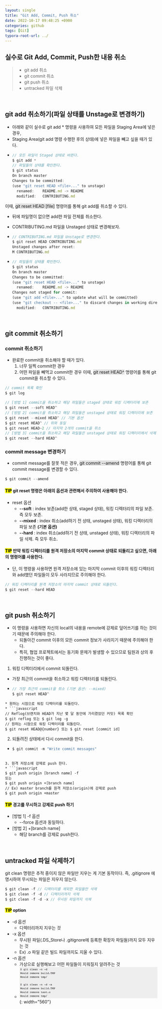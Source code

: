 ```yaml
---
layout: single
title: "Git Add, Commit, Push 취소"
date: 2022-10-17 09:48:25 +0900
categories: github
tags: [Git]
typora-root-url: ../
---
```



## 실수로 Git Add, Commit, Push한 내용 취소
> - git add 취소
> - git commit 취소
> - git push 취소
> - untracked 파일 삭제

<br>

## git add 취소하기(파일 상태를 Unstage로 변경하기)
* 아래와 같이 실수로 git add *  명령을 사용하여 모든 파일을 Staging Area에 넣은 경우,
* Staging Area(git add 명령 수행한 후의 상태)에 넣은 파일을 빼고 싶을 때가 있다.
* ```javascript
  // 모든 파일이 Staged 상태로 바뀐다.
  $ git add *
  // 파일들의 상태를 확인한다.
  $ git status
  On branch master
  Changes to be committed:
  (use "git reset HEAD <file>..." to unstage)
    renamed:    README.md -> README
    modified:   CONTRIBUTING.md
  ```
  

이때, <span style="background-color: #e1e1e1">git reset HEAD [file]</span> 명령어를 통해 git add를 취소할 수 있다.
* 뒤에 파일명이 없으면 add한 파일 전체를 취소한다.
* CONTRIBUTING.md 파일을 Unstaged 상태로 변경해보자.
* ```javascript
  // CONTRIBUTING.md 파일을 Unstage로 변경한다.
  $ git reset HEAD CONTRIBUTING.md
  Unstaged changes after reset:
  M	CONTRIBUTING.md
  ```

* ```javascript
  // 파일들의 상태를 확인한다.
  $ git status
  On branch master
  Changes to be committed:
  (use "git reset HEAD <file>..." to unstage)
    renamed:    README.md -> README
  Changes not staged for commit:
  (use "git add <file>..." to update what will be committed)
  (use "git checkout -- <file>..." to discard changes in working directory)
    modified:   CONTRIBUTING.md
  ```

<br>

## git commit 취소하기
### commit 취소하기
* 완료한 commit을 취소해야 할 때가 있다.
  1. 너무 일찍 commit한 경우
  2. 어떤 파일을 빼먹고 commit한 경우
  이때, <span style="background-color: #e1e1e1">git reset HEAD^</span> 명령어를 통해 git commit을 취소할 수 있다.
```javascript
// commit 목록 확인
$ git log
```
```javascript
// [방법 1] commit을 취소하고 해당 파일들은 staged 상태로 워킹 디렉터리에 보존
$ git reset --soft HEAD^
// [방법 2] commit을 취소하고 해당 파일들은 unstaged 상태로 워킹 디렉터리에 보존
$ git reset --mixed HEAD^ // 기본 옵션
$ git reset HEAD^ // 위와 동일
$ git reset HEAD~2 // 마지막 2개의 commit을 취소
// [방법 3] commit을 취소하고 해당 파일들은 unstaged 상태로 워킹 디렉터리에서 삭제
$ git reset --hard HEAD^
```

### commit message 변경하기
* commit message를 잘못 적은 경우, <span style="background-color: #e1e1e1">git commit --amend</span> 명령어를 통해 git commit message를 변경할 수 있다.
```javascript
$ git commit --amend
```

#### <mark>TIP</mark> git reset 명령은 아래의 옵션과 관련해서 주의하여 사용해야 한다.
* reset 옵션
  * **--soft** : index 보존(add한 상태, staged 상태), 워킹 디렉터리의 파일 보존. 즉 모두 보존.
  * **--mixed** : index 취소(add하기 전 상태, unstaged 상태), 워킹 디렉터리의 파일 보존 **(기본 옵션)**
  * **--hard** : index 취소(add하기 전 상태, unstaged 상태), 워킹 디렉터리의 파일 삭제. 즉 모두 취소.

#### <mark>TIP</mark> 만약 워킹 디렉터리를 원격 저장소의 마지막 commit 상태로 되돌리고 싶으면, 아래의 명령어를 사용한다.
* 단, 이 명령을 사용하면 원격 저장소에 있는 마지막 commit 이후의 워킹 디렉터리와 add했던 파일들이 모두 사라지므로 주의해야 한다.
```javascript
// 워킹 디렉터리를 원격 저장소의 마지막 commit 상태로 되돌린다.
$ git reset --hard HEAD
```

<br>

## git push 취소하기
* 이 명령을 사용하면 자신의 local의 내용을 remote에 강제로 덮어쓰기를 하는 것이기 때문에 주의해야 한다.
  * 되돌아간 commit 이후의 모든 commit 정보가 사라지기 때문에 주의해야 한다. 
  * 특히, 협업 프로젝트에서는 동기화 문제가 발생할 수 있으므로 팀원과 상의 후 진행하는 것이 좋다.

1. 워킹 디렉터리에서 commit 되돌린다.
  * 가장 최근의 commit을 취소하고 워킹 디렉터리를 되돌린다.
  * ```javascript
    // 가장 최근의 commit을 취소 (기본 옵션: --mixed)
    $ git reset HEAD^
  ```
  * 원하는 시점으로 워킹 디렉터리를 되돌린다.
  * ```javascript
  // Reflog(브랜치와 HEAD가 지난 몇 달 동안에 가리켰었던 커밋) 목록 확인
  $ git reflog 또는 $ git log -g
  // 원하는 시점으로 워킹 디렉터리를 되돌린다.
  $ git reset HEAD@{number} 또는 $ git reset [commit id]
  ```

2. 되돌려진 상태에서 다시 commit을 한다.
  * ```javascript
    $ git commit -m "Write commit messages"
  ```
  
3. 원격 저장소에 강제로 push 한다.
  * ```javascript
  $ git push origin [branch name] -f
  또는
  $ git push origin +[branch name]
  // Ex) master branch를 원격 저장소(origin)에 강제로 push
  $ git push origin +master
  ```

#### <mark>TIP</mark> 경고를 무시하고 강제로 push 하기
* [방법 1] -f 옵션
  * --force 옵션과 동일하다.
* [방법 2] +[branch name]
  * 해당 branch를 강제로 push한다.

<br>

## untracked 파일 삭제하기
git clean 명령은 추적 중이지 않은 파일만 지우는 게 기본 동작이다. 즉, .gitignore 에 명시하여 무시되는 파일은 지우지 않는다.
```javascript
$ git clean -f // 디렉터리를 제외한 파일들만 삭제
$ git clean -f -d // 디렉터리까지 삭제
$ git clean -f -d -x // 무시된 파일까지 삭제
```

#### <mark>TIP</mark> option
* -d 옵션
  *  디렉터리까지 지우는 것
* -x 옵션
  * 무시된 파일(.DS_Store나 .gitignore에 등록한 확장자 파일들)까지 모두 지우는 것
  * Ex) .o 파일 같은 빌드 파일까지도 지울 수 있다.
* -n 옵션
  * 가상으로 실행해보고 어떤 파일들이 지워질지 알려주는 것
  * ![](/images/2022-10-17-git-add-commit-push-cancel/n-option.png){: width="560"}

<br>